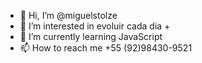 - 👋 Hi, I’m @miguelstolze
- 👀 I’m interested in  evoluir cada dia  +
- 🌱 I’m currently learning  JavaScript
- 📫 How to reach me +55 (92)98430-9521

<!---
miguelstolze/miguelstolze is a ✨ special ✨ repository because its `README.md` (this file) appears on your GitHub profile.
You can click the Preview link to take a look at your changes.
--->
